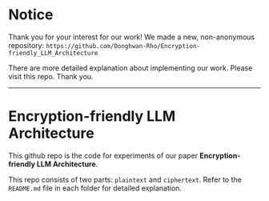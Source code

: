 # Notice
Thank you for your interest for our work! We made a new, non-anonymous repository: `https://github.com/Donghwan-Rho/Encryption-friendly_LLM_Architecture`

There are more detailed explanation about implementing our work. Please visit this repo. Thank you.

---

# Encryption-friendly LLM Architecture
This github repo is the code for experiments of our paper **Encryption-friendly LLM Architecture**.

This repo consists of two parts: `plaintext` and `ciphertext`. Refer to the `README.md` file in each folder for detailed explanation.
